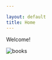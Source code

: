 ```yaml
---

layout: default
title: Home
---
```

Welcome!


![books](C:\Users\Drago\Documents\GitHub\dissertation\assets\images_books.png)